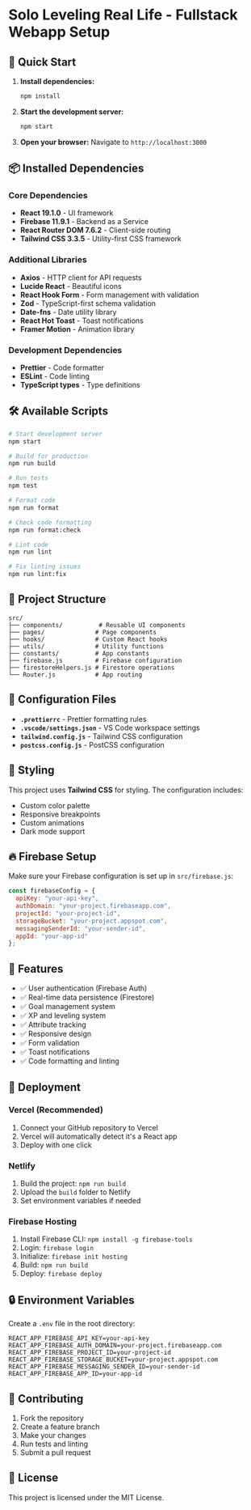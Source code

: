 # Solo Leveling Real Life - Fullstack Webapp Setup

## 🚀 Quick Start

1. **Install dependencies:**
   ```bash
   npm install
   ```

2. **Start the development server:**
   ```bash
   npm start
   ```

3. **Open your browser:**
   Navigate to `http://localhost:3000`

## 📦 Installed Dependencies

### Core Dependencies
- **React 19.1.0** - UI framework
- **Firebase 11.9.1** - Backend as a Service
- **React Router DOM 7.6.2** - Client-side routing
- **Tailwind CSS 3.3.5** - Utility-first CSS framework

### Additional Libraries
- **Axios** - HTTP client for API requests
- **Lucide React** - Beautiful icons
- **React Hook Form** - Form management with validation
- **Zod** - TypeScript-first schema validation
- **Date-fns** - Date utility library
- **React Hot Toast** - Toast notifications
- **Framer Motion** - Animation library

### Development Dependencies
- **Prettier** - Code formatter
- **ESLint** - Code linting
- **TypeScript types** - Type definitions

## 🛠️ Available Scripts

```bash
# Start development server
npm start

# Build for production
npm run build

# Run tests
npm test

# Format code
npm run format

# Check code formatting
npm run format:check

# Lint code
npm run lint

# Fix linting issues
npm run lint:fix
```

## 📁 Project Structure

```
src/
├── components/          # Reusable UI components
├── pages/              # Page components
├── hooks/              # Custom React hooks
├── utils/              # Utility functions
├── constants/          # App constants
├── firebase.js         # Firebase configuration
├── firestoreHelpers.js # Firestore operations
└── Router.js           # App routing
```

## 🔧 Configuration Files

- **`.prettierrc`** - Prettier formatting rules
- **`.vscode/settings.json`** - VS Code workspace settings
- **`tailwind.config.js`** - Tailwind CSS configuration
- **`postcss.config.js`** - PostCSS configuration

## 🎨 Styling

This project uses **Tailwind CSS** for styling. The configuration includes:
- Custom color palette
- Responsive breakpoints
- Custom animations
- Dark mode support

## 🔥 Firebase Setup

Make sure your Firebase configuration is set up in `src/firebase.js`:

```javascript
const firebaseConfig = {
  apiKey: "your-api-key",
  authDomain: "your-project.firebaseapp.com",
  projectId: "your-project-id",
  storageBucket: "your-project.appspot.com",
  messagingSenderId: "your-sender-id",
  appId: "your-app-id"
};
```

## 📱 Features

- ✅ User authentication (Firebase Auth)
- ✅ Real-time data persistence (Firestore)
- ✅ Goal management system
- ✅ XP and leveling system
- ✅ Attribute tracking
- ✅ Responsive design
- ✅ Form validation
- ✅ Toast notifications
- ✅ Code formatting and linting

## 🚀 Deployment

### Vercel (Recommended)
1. Connect your GitHub repository to Vercel
2. Vercel will automatically detect it's a React app
3. Deploy with one click

### Netlify
1. Build the project: `npm run build`
2. Upload the `build` folder to Netlify
3. Set environment variables if needed

### Firebase Hosting
1. Install Firebase CLI: `npm install -g firebase-tools`
2. Login: `firebase login`
3. Initialize: `firebase init hosting`
4. Build: `npm run build`
5. Deploy: `firebase deploy`

## 🔒 Environment Variables

Create a `.env` file in the root directory:

```env
REACT_APP_FIREBASE_API_KEY=your-api-key
REACT_APP_FIREBASE_AUTH_DOMAIN=your-project.firebaseapp.com
REACT_APP_FIREBASE_PROJECT_ID=your-project-id
REACT_APP_FIREBASE_STORAGE_BUCKET=your-project.appspot.com
REACT_APP_FIREBASE_MESSAGING_SENDER_ID=your-sender-id
REACT_APP_FIREBASE_APP_ID=your-app-id
```

## 🤝 Contributing

1. Fork the repository
2. Create a feature branch
3. Make your changes
4. Run tests and linting
5. Submit a pull request

## 📄 License

This project is licensed under the MIT License. 